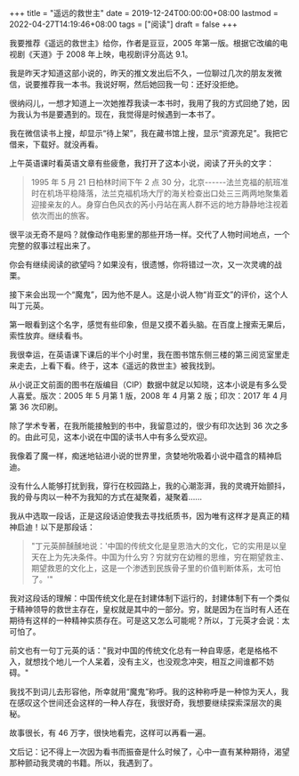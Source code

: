 +++
title = "遥远的救世主"
date = 2019-12-24T00:00:00+08:00
lastmod = 2022-04-27T14:19:46+08:00
tags = ["阅读"]
draft = false
+++

我要推荐《遥远的救世主》给你，作者是豆豆，2005
年第一版。根据它改编的电视剧《天道》于 2008 年上映，电视剧评分高达 9.1。

我是昨天才知道这部小说的，昨天的推文发出后不久，一位聊过几次的朋友发微信，说要推荐我一本书。我说好啊，然后她回我一句：还好没拒绝。

很纳闷儿，一想才知道上一次她推荐我读一本书时，我用了我的方式回绝了她，因为我认为书是要遇到的。现在，我觉得是时候遇到一本书了。

我在微信读书上搜，却显示“待上架”，我在藏书馆上搜，显示“资源充足”。我把它借来，下载好。就没再看。

上午英语课时看英语文章有些疲惫，我打开了这本小说，阅读了开头的文字：

> 1995 年 5 月 21 日柏林时间下午 2 点 30
> 分，北京------法兰克福的航班准时在机场平稳降落，法兰克福机场大厅的海关检查出口处三三两两地聚集着迎接亲友的人。身穿白色风衣的芮小丹站在离人群不远的地方静静地注视着依次而出的旅客。

很平淡无奇不是吗？就像动作电影里的那些开场一样。交代了人物时间地点，一个完整的叙事过程出来了。

你会有继续阅读的欲望吗？如果没有，很遗憾，你将错过一次，又一次灵魂的战栗。

接下来会出现一个“魔鬼”，因为他不是人。这是小说人物“肖亚文”的评价，这个人叫丁元英。

第一眼看到这个名字，感觉有些印象，但是又摸不着头脑。在百度上搜索无果后，索性放弃。继续看书。

我很幸运，在英语课下课后的半个小时里，我在图书馆东侧三楼的第三阅览室里走来走去，上看下看。终于，这本《遥远的救世主》被我找到。

从小说正文前面的图书在版编目（CIP）数据中就足以知晓，这本小说是有多么受人喜爱。版次：2005
年 5 月第 1 版，2008 年 4 月第 2 版；印次：2017 年 4 月第 36 次印刷。

除了学术专著，在我所能接触到的书中，我留意过的，很少有印次达到 36
次之多的。由此可见，这本小说在中国的读书人中有多么受欢迎。

我像着了魔一样，痴迷地钻进小说的世界里，贪婪地吮吸着小说中蕴含的精神启迪。

没有什么人能够打扰到我，穿行在校园路上，我的心潮澎湃，我的灵魂开始颤抖，我的骨与肉以一种不为我知的方式在凝聚着，凝聚着......

我从中选取一段话，正是这段话迫使我去寻找纸质书，因为唯有这样才是真正的精神启迪！以下是那段话：

> "丁元英醉醺醺地说：'中国的传统文化是皇恩浩大的文化，它的实用是以皇天在上为先决条件。中国为什么穷？穷就穷在幼稚的思维，穷在期望救主、期望救恩的文化上，这是一个渗透到民族骨子里的价值判断体系，太可怕了。'"

我对这段话的理解：中国传统文化是在封建体制下运行的，封建体制下有一个类似于精神领导的救世主存在，皇权就是其中的一部分。穷，就是因为在当时有人还在期待有这样的一种精神实质存在。可是这又怎么可能呢？所以，丁元英才会说：太可怕了。

前文也有一句丁元英的话："我对中国的传统文化总有一种自卑感，老是格格不入，就想找个地儿一个人呆着，没有主义，也没观念冲突，相互之间谁都不妨碍。"

我找不到词儿去形容他，所幸就用“魔鬼”称呼。我的这种称呼是一种惊为天人，我在感叹这个世间还会这样的一种人存在，我很好奇，我想要继续探索深层次的奥秘。

故事很长，有 46 万字，很快地看完，这样可以再看一遍。

文后记：记不得上一次因为看书而振奋是什么时候了，心中一直有某种期待，渴望那种颤动我灵魂的书籍。所以，我遇到了。
